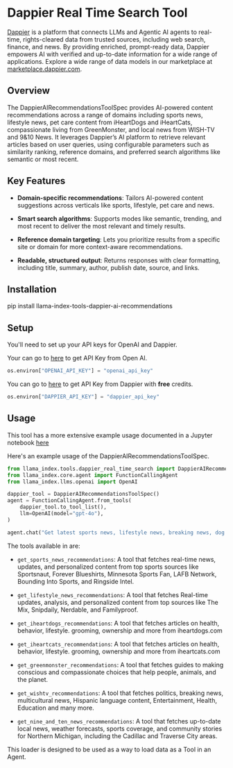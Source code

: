 # Dappier Real Time Search Tool

[Dappier](https://dappier.com) is a platform that connects LLMs and Agentic AI agents to real-time, rights-cleared data from trusted sources, including web search, finance, and news. By providing enriched, prompt-ready data, Dappier empowers AI with verified and up-to-date information for a wide range of applications. Explore a wide range of data models in our marketplace at [marketplace.dappier.com](https://marketplace.dappier.com).

## Overview

The DappierAIRecommendationsToolSpec provides AI-powered content recommendations across a range of domains including sports news, lifestyle news, pet care content from iHeartDogs and iHeartCats, compassionate living from GreenMonster, and local news from WISH-TV and 9&10 News. It leverages Dappier’s AI platform to retrieve relevant articles based on user queries, using configurable parameters such as similarity ranking, reference domains, and preferred search algorithms like semantic or most recent.

## Key Features

- **Domain-specific recommendations**: Tailors AI-powered content suggestions across verticals like sports, lifestyle, pet care and news.

- **Smart search algorithms**: Supports modes like semantic, trending, and most recent to deliver the most relevant and timely results.

- **Reference domain targeting**: Lets you prioritize results from a specific site or domain for more context-aware recommendations.

- **Readable, structured output**: Returns responses with clear formatting, including title, summary, author, publish date, source, and links. 


## Installation

pip install llama-index-tools-dappier-ai-recommendations

## Setup

You'll need to set up your API keys for OpenAI and Dappier.

Your can go to [here](https://platform.openai.com/settings/organization/api-keys) to get API Key from Open AI.

```python
os.environ["OPENAI_API_KEY"] = "openai_api_key"
```

You can go to [here](https://platform.dappier.com/profile/api-keys) to get API Key from Dappier with **free** credits.

```python
os.environ["DAPPIER_API_KEY"] = "dappier_api_key"
```

## Usage

This tool has a more extensive example usage documented in a Jupyter notebook [here](https://github.com/run-llama/llama_index/blob/main/llama-index-integrations/tools/llama-index-tools-dappier-ai-recommendations/examples/dappier_ai_recommendations.ipynb)

Here's an example usage of the DappierAIRecommendationsToolSpec.

```python
from llama_index.tools.dappier_real_time_search import DappierAIRecommendationsToolSpec
from llama_index.core.agent import FunctionCallingAgent
from llama_index.llms.openai import OpenAI

dappier_tool = DappierAIRecommendationsToolSpec()
agent = FunctionCallingAgent.from_tools(
    dappier_tool.to_tool_list(),
    llm=OpenAI(model="gpt-4o"),
)

agent.chat("Get latest sports news, lifestyle news, breaking news, dog care advice and summarize it into different sections, with source links.")
```

The tools available in are:

- `get_sports_news_recommendations`: A tool that fetches real-time news, updates,
and personalized content from top sports sources like Sportsnaut, Forever Blueshirts, Minnesota Sports Fan, LAFB Network, Bounding Into Sports, and Ringside Intel.

- `get_lifestyle_news_recommendations`: A tool that fetches Real-time updates,
analysis, and personalized content from top sources like The Mix, Snipdaily, 
Nerdable, and Familyproof.

- `get_iheartdogs_recommendations`: A tool that fetches articles on health, behavior, lifestyle. grooming, ownership and more from iheartdogs.com


- `get_iheartcats_recommendations`: A tool that fetches articles on health, behavior, lifestyle. grooming, ownership and more from iheartcats.com

- `get_greenmonster_recommendations`: A tool that fetches guides to making conscious 
and compassionate choices that help people, animals, and the planet.

- `get_wishtv_recommendations`: A tool that fetches politics, breaking news, multicultural news, Hispanic language content, Entertainment, Health, Education
and many more.

- `get_nine_and_ten_news_recommendations`: A tool that fetches up-to-date local news, weather forecasts, sports coverage, and community stories for Northern Michigan, including the Cadillac and Traverse City areas.

This loader is designed to be used as a way to load data as a Tool in an Agent.
